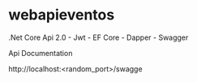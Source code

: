 # webapieventos
.Net Core Api 2.0 - Jwt - EF Core - Dapper - Swagger


Api Documentation

http://localhost:<random_port>/swagge
